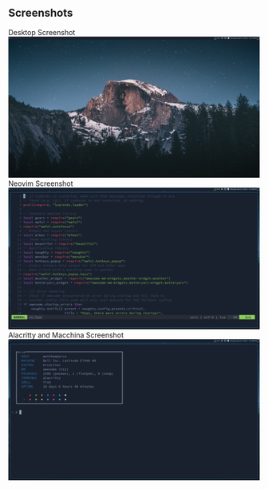 ## Screenshots
Desktop Screenshot
![](/screenshots/awesome/desktop.png)
Neovim Screenshot
![](/screenshots/awesome/nvim.png)
Alacritty and Macchina Screenshot
![](/screenshots/awesome/terminal.png)
